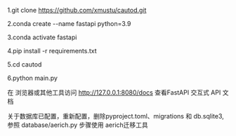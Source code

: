 1.git clone https://github.com/xmustu/cautod.git

2.conda create --name fastapi python=3.9

3.conda activate fastapi

4.pip install -r requirements.txt

5.cd cautod

6.python main.py



在 浏览器或其他工具访问 http://127.0.0.1:8080/docs 查看FastAPI 交互式 API 文档

关于数据库已配置，重新配置，删除pyproject.toml、migrations 和 db.sqlite3, 参照 database/aerich.py 步骤使用 aerich迁移工具
